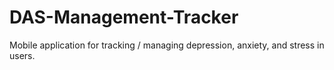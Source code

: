# DAS-Management-Tracker

Mobile application for tracking / managing depression, anxiety, and stress in users.